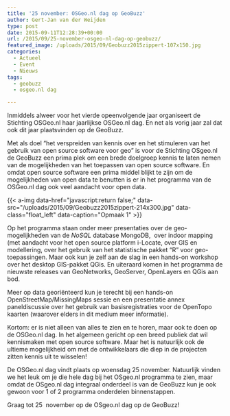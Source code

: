 ```yaml
---
title: '25 november: OSGeo.nl dag op GeoBuzz'
author: Gert-Jan van der Weijden
type: post
date: 2015-09-11T12:28:39+00:00
url: /2015/09/25-november-osgeo-nl-dag-op-geobuzz/
featured_image: /uploads/2015/09/Geobuzz2015zippert-107x150.jpg
categories:
  - Actueel
  - Event
  - Nieuws
tags:
  - geobuzz
  - osgeo.nl dag

---
```

Inmiddels alweer voor het vierde opeenvolgende jaar organiseert de Stichting OSGeo.nl haar jaarlijkse OSGeo.nl dag. En net als vorig jaar zal dat ook dit jaar plaatsvinden op de GeoBuzz.

Met als doel &#8220;het verspreiden van kennis over en het stimuleren van het gebruik van open source software voor geo&#8221; is voor de Stichting OSgeo.nl de GeoBuzz een prima plek om een brede doelgroep kennis te laten nemen van de mogelijkheden van het toepassen van open source software. En omdat open source software een prima middel blijkt te zijn om de mogelijkheden van open data te benutten is er in het programma van de OSGeo.nl dag ook veel aandacht voor open data.

<!--
[<img loading="lazy" class="alignleft size-medium wp-image-885" src="/uploads/2015/09/Geobuzz2015zippert-214x300.jpg" alt="Opmaak 1" width="214" height="300" srcset="/uploads/2015/09/Geobuzz2015zippert-214x300.jpg 214w, /uploads/2015/09/Geobuzz2015zippert-731x1024.jpg 731w, /uploads/2015/09/Geobuzz2015zippert-107x150.jpg 107w" sizes="(max-width: 214px) 100vw, 214px" />][1]
-->

{{< a-img data-href="javascript:return false;" data-src="/uploads/2015/09/Geobuzz2015zippert-214x300.jpg" data-class="float_left" data-caption="Opmaak 1" >}}

Op het programma staan onder meer presentaties over de geo-mogelijkheden van de _NoSQL_ database MongoDB,  over indoor mapping (met aandacht voor het open source platform i-Locate, over GIS en modellering, over het gebruik van het statistische pakket &#8220;R&#8221; voor geo-toepassingen. Maar ook kun je zelf aan de slag in een hands-on workshop over het desktop GIS-pakket QGis. En uiteraard komen in het programma de nieuwste releases van GeoNetworks, GeoServer, OpenLayers en QGis aan bod.

Meer op data georiënteerd kun je terecht bij een hands-on OpenStreetMap/MissingMaps sessie en een presentatie annex paneldiscussie over het gebruik van basisregistraties voor de OpenTopo kaarten (waarover elders in dit medium meer informatie).

Kortom: er is niet alleen van alles te zien en te horen, maar ook te doen op de OSGeo.nl dag. In het algemeen gericht op een breed publiek dat wil kennismaken met open source software. Maar het is natuurlijk ook de ultieme mogelijkheid om met de ontwikkelaars die diep in de projecten zitten kennis uit te wisselen!

De OSGeo.nl dag vindt plaats op woensdag 25 november. Natuurlijk vinden we het leuk om je die hele dag bij het OSgeo.nl programma te zien, maar omdat de OSgeo.nl dag integraal onderdeel is van de GeoBuzz kun je ook gewoon voor 1 of 2 programma onderdelen binnenstappen.

Graag tot 25  november op de OSgeo.nl dag op de GeoBuzz!
